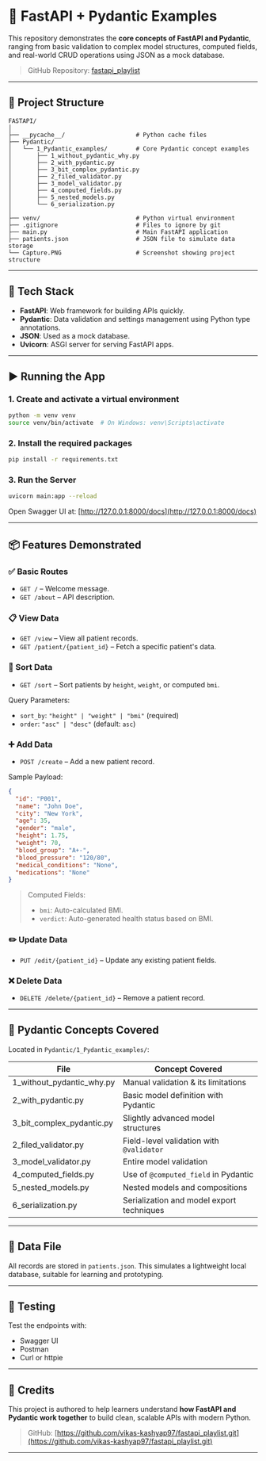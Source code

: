 # 🚀 FastAPI + Pydantic Examples

This repository demonstrates the **core concepts of FastAPI and Pydantic**, ranging from basic validation to complex model structures, computed fields, and real-world CRUD operations using JSON as a mock database.

> GitHub Repository: [fastapi_playlist](https://github.com/vikas-kashyap97/fastapi_playlist.git)

---

## 📁 Project Structure

```
FASTAPI/
│
├── __pycache__/                    # Python cache files
├── Pydantic/
│   └── 1_Pydantic_examples/        # Core Pydantic concept examples
│       ├── 1_without_pydantic_why.py
│       ├── 2_with_pydantic.py
│       ├── 3_bit_complex_pydantic.py
│       ├── 2_filed_validator.py
│       ├── 3_model_validator.py
│       ├── 4_computed_fields.py
│       ├── 5_nested_models.py
│       └── 6_serialization.py
│
├── venv/                           # Python virtual environment
├── .gitignore                      # Files to ignore by git
├── main.py                         # Main FastAPI application
├── patients.json                   # JSON file to simulate data storage
└── Capture.PNG                     # Screenshot showing project structure
```

---

## 🧰 Tech Stack

- **FastAPI**: Web framework for building APIs quickly.
- **Pydantic**: Data validation and settings management using Python type annotations.
- **JSON**: Used as a mock database.
- **Uvicorn**: ASGI server for serving FastAPI apps.

---

## ▶️ Running the App

### 1. Create and activate a virtual environment

```bash
python -m venv venv
source venv/bin/activate  # On Windows: venv\Scripts\activate
```
### 2. Install the required packages

```bash
pip install -r requirements.txt
```

### 3. Run the Server

```bash
uvicorn main:app --reload
```

Open Swagger UI at: [http://127.0.0.1:8000/docs](http://127.0.0.1:8000/docs)

---

## 📦 Features Demonstrated

### ✅ Basic Routes

- `GET /` – Welcome message.
- `GET /about` – API description.

### 📋 View Data

- `GET /view` – View all patient records.
- `GET /patient/{patient_id}` – Fetch a specific patient's data.

### 🔄 Sort Data

- `GET /sort` – Sort patients by `height`, `weight`, or computed `bmi`.

Query Parameters:
- `sort_by`: `"height" | "weight" | "bmi"` (required)
- `order`: `"asc" | "desc"` (default: `asc`)

### ➕ Add Data

- `POST /create` – Add a new patient record.

Sample Payload:

```json
{
  "id": "P001",
  "name": "John Doe",
  "city": "New York",
  "age": 35,
  "gender": "male",
  "height": 1.75,
  "weight": 70,
  "blood_group": "A+-",
  "blood_pressure": "120/80",
  "medical_conditions": "None",
  "medications": "None"
}
```

> Computed Fields:
> - `bmi`: Auto-calculated BMI.
> - `verdict`: Auto-generated health status based on BMI.

### ✏️ Update Data

- `PUT /edit/{patient_id}` – Update any existing patient fields.

### ❌ Delete Data

- `DELETE /delete/{patient_id}` – Remove a patient record.

---

## 🧠 Pydantic Concepts Covered

Located in `Pydantic/1_Pydantic_examples/`:

| File                            | Concept Covered                            |
|---------------------------------|---------------------------------------------|
| 1_without_pydantic_why.py       | Manual validation & its limitations         |
| 2_with_pydantic.py              | Basic model definition with Pydantic        |
| 3_bit_complex_pydantic.py       | Slightly advanced model structures          |
| 2_filed_validator.py            | Field-level validation with `@validator`    |
| 3_model_validator.py            | Entire model validation                     |
| 4_computed_fields.py            | Use of `@computed_field` in Pydantic        |
| 5_nested_models.py              | Nested models and compositions              |
| 6_serialization.py              | Serialization and model export techniques   |

---

## 📂 Data File

All records are stored in `patients.json`. This simulates a lightweight local database, suitable for learning and prototyping.

---

## 🧪 Testing

Test the endpoints with:
- Swagger UI
- Postman
- Curl or httpie

---

## 🙌 Credits

This project is authored to help learners understand **how FastAPI and Pydantic work together** to build clean, scalable APIs with modern Python.

> GitHub: [https://github.com/vikas-kashyap97/fastapi_playlist.git](https://github.com/vikas-kashyap97/fastapi_playlist.git)

---


